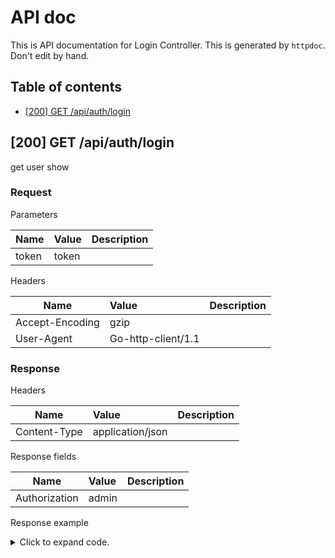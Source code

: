 # API doc

This is API documentation for Login Controller. This is generated by `httpdoc`. Don't edit by hand.

## Table of contents

- [[200] GET /api/auth/login](#200-get-apiauthlogin)


## [200] GET /api/auth/login

get user show

### Request

Parameters

| Name  | Value  | Description |
| ----- | :----- | :--------- |
| token | token |  |


Headers

| Name  | Value  | Description |
| ----- | :----- | :--------- |
| Accept-Encoding | gzip |  |
| User-Agent | Go-http-client/1.1 |  |







### Response

Headers

| Name  | Value  | Description |
| ----- | :----- | :--------- |
| Content-Type | application/json |  |



Response fields

| Name  | Value  | Description |
| ----- | :----- | :--------- |
| Authorization | admin |  |



Response example

<details>
<summary>Click to expand code.</summary>

```javascript
{
    "authorization": "admin"
}
```

</details>



